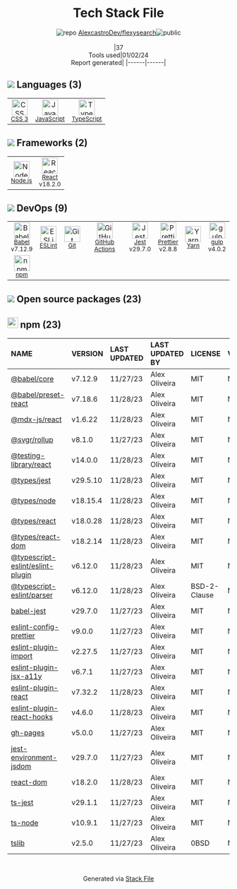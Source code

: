 <!--
&lt;--- Readme.md Snippet without images Start ---&gt;
## Tech Stack
AlexcastroDev/flexysearch is built on the following main stack:

- [Jest](http://facebook.github.io/jest/) – Javascript Testing Framework
- [gulp](http://gulpjs.com/) – JS Build Tools / JS Task Runners
- [Node.js](http://nodejs.org/) – Frameworks (Full Stack)
- [React](https://reactjs.org/) – Javascript UI Libraries
- [JavaScript](https://developer.mozilla.org/en-US/docs/Web/JavaScript) – Languages
- [TypeScript](http://www.typescriptlang.org) – Languages
- [Babel](http://babeljs.io/) – JavaScript Compilers
- [ESLint](http://eslint.org/) – Code Review
- [Yarn](https://yarnpkg.com/) – Front End Package Manager
- [Prettier](https://prettier.io/) – Code Review
- [GitHub Actions](https://github.com/features/actions) – Continuous Integration

Full tech stack [here](/techstack.md)

&lt;--- Readme.md Snippet without images End ---&gt;

&lt;--- Readme.md Snippet with images Start ---&gt;
## Tech Stack
AlexcastroDev/flexysearch is built on the following main stack:

- <img width='25' height='25' src='https://img.stackshare.io/service/830/jest.png' alt='Jest'/> [Jest](http://facebook.github.io/jest/) – Javascript Testing Framework
- <img width='25' height='25' src='https://img.stackshare.io/service/844/iruTC031.png' alt='gulp'/> [gulp](http://gulpjs.com/) – JS Build Tools / JS Task Runners
- <img width='25' height='25' src='https://img.stackshare.io/service/1011/n1JRsFeB_400x400.png' alt='Node.js'/> [Node.js](http://nodejs.org/) – Frameworks (Full Stack)
- <img width='25' height='25' src='https://img.stackshare.io/service/1020/OYIaJ1KK.png' alt='React'/> [React](https://reactjs.org/) – Javascript UI Libraries
- <img width='25' height='25' src='https://img.stackshare.io/service/1209/javascript.jpeg' alt='JavaScript'/> [JavaScript](https://developer.mozilla.org/en-US/docs/Web/JavaScript) – Languages
- <img width='25' height='25' src='https://img.stackshare.io/service/1612/bynNY5dJ.jpg' alt='TypeScript'/> [TypeScript](http://www.typescriptlang.org) – Languages
- <img width='25' height='25' src='https://img.stackshare.io/service/2739/-1wfGjNw.png' alt='Babel'/> [Babel](http://babeljs.io/) – JavaScript Compilers
- <img width='25' height='25' src='https://img.stackshare.io/service/3337/Q4L7Jncy.jpg' alt='ESLint'/> [ESLint](http://eslint.org/) – Code Review
- <img width='25' height='25' src='https://img.stackshare.io/service/5848/44mC-kJ3.jpg' alt='Yarn'/> [Yarn](https://yarnpkg.com/) – Front End Package Manager
- <img width='25' height='25' src='https://img.stackshare.io/service/7035/default_66f265943abed56bcdbfca1c866a4261b1fbb063.jpg' alt='Prettier'/> [Prettier](https://prettier.io/) – Code Review
- <img width='25' height='25' src='https://img.stackshare.io/service/11563/actions.png' alt='GitHub Actions'/> [GitHub Actions](https://github.com/features/actions) – Continuous Integration

Full tech stack [here](/techstack.md)

&lt;--- Readme.md Snippet with images End ---&gt;
-->
<div align="center">

# Tech Stack File
![](https://img.stackshare.io/repo.svg "repo") [AlexcastroDev/flexysearch](https://github.com/AlexcastroDev/flexysearch)![](https://img.stackshare.io/public_badge.svg "public")
<br/><br/>
|37<br/>Tools used|01/02/24 <br/>Report generated|
|------|------|
</div>

## <img src='https://img.stackshare.io/languages.svg'/> Languages (3)
<table><tr>
  <td align='center'>
  <img width='36' height='36' src='https://img.stackshare.io/service/6727/css.png' alt='CSS 3'>
  <br>
  <sub><a href="https://developer.mozilla.org/en-US/docs/Web/CSS/CSS3">CSS 3</a></sub>
  <br>
  <sub></sub>
</td>

<td align='center'>
  <img width='36' height='36' src='https://img.stackshare.io/service/1209/javascript.jpeg' alt='JavaScript'>
  <br>
  <sub><a href="https://developer.mozilla.org/en-US/docs/Web/JavaScript">JavaScript</a></sub>
  <br>
  <sub></sub>
</td>

<td align='center'>
  <img width='36' height='36' src='https://img.stackshare.io/service/1612/bynNY5dJ.jpg' alt='TypeScript'>
  <br>
  <sub><a href="http://www.typescriptlang.org">TypeScript</a></sub>
  <br>
  <sub></sub>
</td>

</tr>
</table>

## <img src='https://img.stackshare.io/frameworks.svg'/> Frameworks (2)
<table><tr>
  <td align='center'>
  <img width='36' height='36' src='https://img.stackshare.io/service/1011/n1JRsFeB_400x400.png' alt='Node.js'>
  <br>
  <sub><a href="http://nodejs.org/">Node.js</a></sub>
  <br>
  <sub></sub>
</td>

<td align='center'>
  <img width='36' height='36' src='https://img.stackshare.io/service/1020/OYIaJ1KK.png' alt='React'>
  <br>
  <sub><a href="https://reactjs.org/">React</a></sub>
  <br>
  <sub>v18.2.0</sub>
</td>

</tr>
</table>

## <img src='https://img.stackshare.io/devops.svg'/> DevOps (9)
<table><tr>
  <td align='center'>
  <img width='36' height='36' src='https://img.stackshare.io/service/2739/-1wfGjNw.png' alt='Babel'>
  <br>
  <sub><a href="http://babeljs.io/">Babel</a></sub>
  <br>
  <sub>v7.12.9</sub>
</td>

<td align='center'>
  <img width='36' height='36' src='https://img.stackshare.io/service/3337/Q4L7Jncy.jpg' alt='ESLint'>
  <br>
  <sub><a href="http://eslint.org/">ESLint</a></sub>
  <br>
  <sub></sub>
</td>

<td align='center'>
  <img width='36' height='36' src='https://img.stackshare.io/service/1046/git.png' alt='Git'>
  <br>
  <sub><a href="http://git-scm.com/">Git</a></sub>
  <br>
  <sub></sub>
</td>

<td align='center'>
  <img width='36' height='36' src='https://img.stackshare.io/service/11563/actions.png' alt='GitHub Actions'>
  <br>
  <sub><a href="https://github.com/features/actions">GitHub Actions</a></sub>
  <br>
  <sub></sub>
</td>

<td align='center'>
  <img width='36' height='36' src='https://img.stackshare.io/service/830/jest.png' alt='Jest'>
  <br>
  <sub><a href="http://facebook.github.io/jest/">Jest</a></sub>
  <br>
  <sub>v29.7.0</sub>
</td>

<td align='center'>
  <img width='36' height='36' src='https://img.stackshare.io/service/7035/default_66f265943abed56bcdbfca1c866a4261b1fbb063.jpg' alt='Prettier'>
  <br>
  <sub><a href="https://prettier.io/">Prettier</a></sub>
  <br>
  <sub>v2.8.8</sub>
</td>

<td align='center'>
  <img width='36' height='36' src='https://img.stackshare.io/service/5848/44mC-kJ3.jpg' alt='Yarn'>
  <br>
  <sub><a href="https://yarnpkg.com/">Yarn</a></sub>
  <br>
  <sub></sub>
</td>

<td align='center'>
  <img width='36' height='36' src='https://img.stackshare.io/service/844/iruTC031.png' alt='gulp'>
  <br>
  <sub><a href="http://gulpjs.com/">gulp</a></sub>
  <br>
  <sub>v4.0.2</sub>
</td>

</tr>
<tr>
  <td align='center'>
  <img width='36' height='36' src='https://img.stackshare.io/service/1120/lejvzrnlpb308aftn31u.png' alt='npm'>
  <br>
  <sub><a href="https://www.npmjs.com/">npm</a></sub>
  <br>
  <sub></sub>
</td>

</tr>
</table>


## <img src='https://img.stackshare.io/group.svg' /> Open source packages (23)</h2>

## <img width='24' height='24' src='https://img.stackshare.io/service/1120/lejvzrnlpb308aftn31u.png'/> npm (23)

|NAME|VERSION|LAST UPDATED|LAST UPDATED BY|LICENSE|VULNERABILITIES|
|:------|:------|:------|:------|:------|:------|
|[@babel/core](https://www.npmjs.com/@babel/core)|v7.12.9|11/27/23|Alex Oliveira |MIT|N/A|
|[@babel/preset-react](https://www.npmjs.com/@babel/preset-react)|v7.18.6|11/28/23|Alex Oliveira |MIT|N/A|
|[@mdx-js/react](https://www.npmjs.com/@mdx-js/react)|v1.6.22|11/28/23|Alex Oliveira |MIT|N/A|
|[@svgr/rollup](https://www.npmjs.com/@svgr/rollup)|v8.1.0|11/27/23|Alex Oliveira |MIT|N/A|
|[@testing-library/react](https://www.npmjs.com/@testing-library/react)|v14.0.0|11/28/23|Alex Oliveira |MIT|N/A|
|[@types/jest](https://www.npmjs.com/@types/jest)|v29.5.10|11/28/23|Alex Oliveira |MIT|N/A|
|[@types/node](https://www.npmjs.com/@types/node)|v18.15.4|11/28/23|Alex Oliveira |MIT|N/A|
|[@types/react](https://www.npmjs.com/@types/react)|v18.0.28|11/28/23|Alex Oliveira |MIT|N/A|
|[@types/react-dom](https://www.npmjs.com/@types/react-dom)|v18.2.14|11/28/23|Alex Oliveira |MIT|N/A|
|[@typescript-eslint/eslint-plugin](https://www.npmjs.com/@typescript-eslint/eslint-plugin)|v6.12.0|11/28/23|Alex Oliveira |MIT|N/A|
|[@typescript-eslint/parser](https://www.npmjs.com/@typescript-eslint/parser)|v6.12.0|11/28/23|Alex Oliveira |BSD-2-Clause|N/A|
|[babel-jest](https://www.npmjs.com/babel-jest)|v29.7.0|11/27/23|Alex Oliveira |MIT|N/A|
|[eslint-config-prettier](https://www.npmjs.com/eslint-config-prettier)|v9.0.0|11/27/23|Alex Oliveira |MIT|N/A|
|[eslint-plugin-import](https://www.npmjs.com/eslint-plugin-import)|v2.27.5|11/27/23|Alex Oliveira |MIT|N/A|
|[eslint-plugin-jsx-a11y](https://www.npmjs.com/eslint-plugin-jsx-a11y)|v6.7.1|11/27/23|Alex Oliveira |MIT|N/A|
|[eslint-plugin-react](https://www.npmjs.com/eslint-plugin-react)|v7.32.2|11/28/23|Alex Oliveira |MIT|N/A|
|[eslint-plugin-react-hooks](https://www.npmjs.com/eslint-plugin-react-hooks)|v4.6.0|11/28/23|Alex Oliveira |MIT|N/A|
|[gh-pages](https://www.npmjs.com/gh-pages)|v5.0.0|11/27/23|Alex Oliveira |MIT|N/A|
|[jest-environment-jsdom](https://www.npmjs.com/jest-environment-jsdom)|v29.7.0|11/27/23|Alex Oliveira |MIT|N/A|
|[react-dom](https://www.npmjs.com/react-dom)|v18.2.0|11/28/23|Alex Oliveira |MIT|N/A|
|[ts-jest](https://www.npmjs.com/ts-jest)|v29.1.1|11/27/23|Alex Oliveira |MIT|N/A|
|[ts-node](https://www.npmjs.com/ts-node)|v10.9.1|11/27/23|Alex Oliveira |MIT|N/A|
|[tslib](https://www.npmjs.com/tslib)|v2.5.0|11/27/23|Alex Oliveira |0BSD|N/A|

<br/>
<div align='center'>

Generated via [Stack File](https://github.com/marketplace/stack-file)

